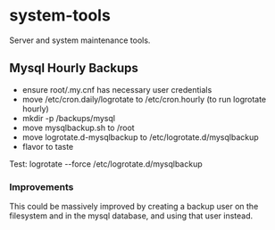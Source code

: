 # system-tools
Server and system maintenance tools.

## Mysql Hourly Backups

* ensure root/.my.cnf has necessary user credentials
* move /etc/cron.daily/logrotate to /etc/cron.hourly (to run logrotate hourly)
* mkdir -p /backups/mysql
* move mysqlbackup.sh to /root
* move logrotate.d-mysqlbackup to /etc/logrotate.d/mysqlbackup
* flavor to taste

Test: logrotate --force /etc/logrotate.d/mysqlbackup

### Improvements
This could be massively improved by creating a backup user on the filesystem and in the mysql database, and using that user instead.

